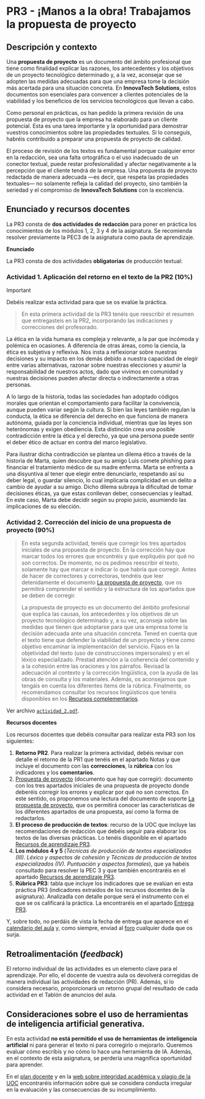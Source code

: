 # PR3 - ¡Manos a la obra! Trabajamos la propuesta de proyecto

## Descripción y contexto

Una **propuesta de proyecto** es un documento del ámbito profesional que tiene como finalidad explicar las razones, los antecedentes y los objetivos de un proyecto tecnológico determinado y, a la vez, aconsejar que se adopten las medidas adecuadas para que una empresa tome la decisión más acertada para una situación concreta. En **InnovaTech Solutions**, estos documentos son esenciales para convencer a clientes potenciales de la viabilidad y los beneficios de los servicios tecnológicos que llevan a cabo.

Como personal en prácticas, os han pedido la primera revisión de una propuesta de proyecto que la empresa ha elaborado para un cliente potencial. Esta es una tarea importante y la oportunidad para demostrar vuestros conocimientos sobre las propiedades textuales. Si lo conseguís, habréis contribuido a preparar una propuesta de proyecto de calidad.

El proceso de revisión de los textos es fundamental porque cualquier error en la redacción, sea una falta ortográfica o el uso inadecuado de un conector textual, puede restar profesionalidad y afectar negativamente a la percepción que el cliente tendrá de la empresa. Una propuesta de proyecto redactada de manera adecuada —es decir, que respeta las propiedades textuales— no solamente refleja la calidad del proyecto, sino también la seriedad y el compromiso de **InnovaTech Solutions** con la excelencia.

## Enunciado y recursos docentes

La PR3 consta de **dos actividades de redacción** para poner en práctica los conocimientos de los módulos 1, 2, 3 y 4 de la asignatura. Se recomienda resolver previamente la PEC3 de la asignatura como pauta de aprendizaje.

**Enunciado**

La PR3 consta de dos actividades **obligatorias** de producción textual:

### Actividad 1. Aplicación del retorno en el texto de la PR2 (10%)

>[!IMPORTANT]
>Debéis realizar esta actividad para que se os evalúe la práctica.

>En esta primera actividad de la PR3 tenéis que reescribir el resumen que entregasteis en la PR2, incorporando las indicaciones y correcciones del profesorado.

La ética en la vida humana es compleja y relevante, a la par que incómoda y polémica en ocasiones. A diferencia de otras áreas, como la ciencia, la ética es subjetiva y reflexiva. Nos insta a reflexionar sobre nuestras decisiones y su impacto en los demás debido a nuestra capacidad de elegir entre varias alternativas, razonar sobre nuestras elecciones y asumir la responsabilidad de nuestros actos, dado que vivimos en comunidad y nuestras decisiones pueden afectar directa o indirectamente a otras personas.

A lo largo de la historia, todas las sociedades han adoptado códigos morales que orientan el comportamiento para facilitar la convivencia, aunque pueden variar según la cultura. Si bien las leyes también regulan la conducta, la ética se diferencia del derecho en que funciona de manera autónoma, guiada por la conciencia individual, mientras que las leyes son heterónomas y exigen obediencia. Esta distinción crea una posible contradicción entre la ética y el derecho, ya que una persona puede sentir el deber ético de actuar en contra del marco legislativo.

Para ilustrar dicha contradicción se plantea un dilema ético a través de la historia de Marta, quien descubre que su amigo Luis comete phishing para financiar el tratamiento médico de su madre enferma. Marta se enfrenta a una disyuntiva al tener que elegir entre denunciarlo, respetando así su deber legal, o guardar silencio, lo cual implicaría complicidad en un delito a cambio de ayudar a su amigo. Dicho dilema subraya la dificultad de tomar decisiones éticas, ya que estas conllevan deber, consecuencias y lealtad. En este caso, Marta debe decidir según su propio juicio, asumiendo las implicaciones de su elección.

### Actividad 2. Corrección del inicio de una propuesta de proyecto (90%)

>En esta segunda actividad, tenéis que corregir los tres apartados iniciales de una propuesta de proyecto. En la corrección hay que marcar todos los errores que encontréis y que expliquéis por qué no son correctos. De momento, no os pedimos reescribir el texto, solamente hay que marcar e indicar lo que habría que corregir. Antes de hacer de correctores y correctoras, tendréis que leer detenidamente el documento [La propuesta de proyecto](https://multimedia.recursos.uoc.edu/proposta-de-projecte/es/), que os permitirá comprender el sentido y la estructura de los apartados que se deben de corregir.
>
>La propuesta de proyecto es un documento del ámbito profesional que explica las causas, los antecedentes y los objetivos de un proyecto tecnológico determinado y, a su vez, aconseja sobre las medidas que tienen que adoptarse para que una empresa tome la decisión adecuada ante una situación concreta. Tened en cuenta que el texto tiene que defender la viabilidad de un proyecto y tiene como objetivo encaminar la implementación del servicio. Fijaos en la objetividad del texto (uso de construcciones impersonales) y en el léxico especializado. Prestad atención a la coherencia del contenido y a la cohesión entre las oraciones y los párrafos. Revisad la adecuación al contexto y la corrección lingüística, con la ayuda de las obras de consulta y los materiales. Además, os aconsejamos que tengáis en cuenta los diferentes ítems de la rúbrica. Finalmente, os recomendamos consultar los recursos lingüísticos que tenéis disponibles en los [Recursos complementarios](https://aula.uoc.edu/courses/46292/pages/recursos-complementarios).

Ver archivo [`actividad_2.pdf`](actividad_2.pdf).

**Recursos docentes**

Los recursos docentes que debéis consultar para realizar esta PR3 son los siguientes:

1. **Retorno PR2**. Para realizar la primera actividad, debéis revisar con detalle el retorno de la PR1 que tenéis en el apartado Notas y que incluye el documento con las **correcciones**, la **rúbrica** con los indicadores y los **comentarios**.
2. [Propuesta de proyecto](https://drive.google.com/file/d/1lAuZGxNv6Lvh5bmvGn-wjLy2aSMMZ5Fr/view?usp=sharing) (documento que hay que corregir): documento con los tres apartados iniciales de una propuesta de proyecto donde deberéis corregir los errores y explicar por qué no son correctos. En este sentido, os proponemos una lectura del documento de soporte [La propuesta de proyecto](https://multimedia.recursos.uoc.edu/proposta-de-projecte/es/), que os permitirá conocer las características de los diferentes apartados de una propuesta, así como la forma de redactarlos.
3. **El proceso de producción de textos**: recurso de la UOC que incluye las recomendaciones de redacción que debéis seguir para elaborar los textos de las diversas prácticas. Lo tenéis disponible en el apartado [Recursos de aprendizaje PR3](https://aula.uoc.edu/courses/46292/pages/recursos-de-aprendizaje-pr3).
4. **Los módulos 4 y 5** (_Técnicas de producción de textos especializados (III). Léxico y aspectos de cohesión y Técnicas de producción de textos especializados (IV). Puntuación y aspectos formales_), que ya habéis consultado para resolver la PEC 3 y que también encontraréis en el apartado [Recursos de aprendizaje PR3](https://aula.uoc.edu/courses/46292/pages/recursos-de-aprendizaje-pr3).
5. **Rúbrica PR3**: tabla que incluye los indicadores que se evalúan en esta práctica PR3 (indicadores extraídos de los recursos docentes de la asignatura). Analizadla con detalle porque será el instrumento con el que se os calificará la práctica. La encontraréis en el apartado [Entrega PR3](https://aula.uoc.edu/courses/46292/assignments/480485).

Y, sobre todo, no perdáis de vista la fecha de entrega que aparece en el [calendario del aula](https://aula.uoc.edu/courses/46292/pages/calendario) y, como siempre, enviad al [foro](https://aula.uoc.edu/courses/46292/discussion_topics/732589) cualquier duda que os surja.

## Retroalimentación (_feedback_)

El retorno individual de las actividades es un elemento clave para el aprendizaje. Por ello,  el docente de vuestra aula os devolverá corregidas de manera individual las actividades de redacción (PR). Además, si lo considera necesario, proporcionará un retorno grupal del resultado de cada actividad en el Tablón de anuncios del aula.

## Consideraciones sobre el uso de herramientas de inteligencia artificial generativa.

En esta actividad **no está permitido el uso de herramientas de inteligencia artificial** ni para generar el texto ni para corregirlo o mejorarlo. Queremos evaluar cómo escribís y no cómo lo hace una herramienta de IA. Además, en el contexto de esta asignatura, se perdería una magnífica oportunidad para aprender.

En el [plan docente](https://aula.uoc.edu/courses/46292/external_tools/8881) y en la [web sobre integridad académica y plagio de la UOC](https://campus.uoc.edu/estudiant/microsites/plagi/es/index.html) encontraréis información sobre qué se considera conducta irregular en la evaluación y las consecuencias de su incumplimiento.
